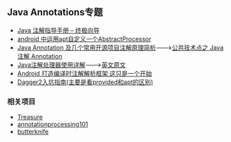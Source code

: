 Java Annotations专题
---

* [Java 注解指导手册 – 终极向导](http://www.importnew.com/14227.html)
* [android 中运用apt自定义一个AbstractProcessor](http://yzx41099298.github.io/2015/03/26/apt/)
* [Java Annotation 及几个常用开源项目注解原理简析](http://www.trinea.cn/android/java-annotation-android-open-source-analysis/)--->[公共技术点之 Java 注解 Annotation ](http://a.codekk.com/detail/Android/Trinea/%E5%85%AC%E5%85%B1%E6%8A%80%E6%9C%AF%E7%82%B9%E4%B9%8B%20Java%20%E6%B3%A8%E8%A7%A3%20Annotation)
* [Java注解处理器使用详解](http://www.codeceo.com/article/java-annotation-processor.html)--->[英文原文](http://hannesdorfmann.com/annotation-processing/annotationprocessing101/)
* [Android 打造编译时注解解析框架 这只是一个开始](http://blog.csdn.net/lmj623565791/article/details/43452969)
* [Dagger2入坑指南(主要是看provided和apt的区别)](http://www.jianshu.com/p/b5cc2418a712)


### 相关项目
* [Treasure](https://github.com/baoyongzhang/Treasure)
* [annotationprocessing101](https://github.com/sockeqwe/annotationprocessing101)
* [butterknife](https://github.com/JakeWharton/butterknife)
